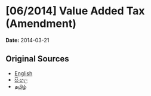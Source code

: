 # [06/2014] Value Added Tax (Amendment)

**Date:** 2014-03-21

## Original Sources

- [English](https://documents.gov.lk/view/bills/2014/3/06-2014_E.pdf)
- [සිංහල](https://documents.gov.lk/view/bills/2014/3/06-2014_S.pdf)
- [தமிழ்](https://documents.gov.lk/view/bills/2014/3/06-2014_T.pdf)
